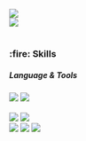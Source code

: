 <a href="mailto:https://scarlet040@gmail.com/" target="_blank"><img src="https://img.shields.io/badge/scarlet040@gmail.com-EA4335?style=flat-square&logo=Gmail&logoColor=white"/><br>
<a href="https://ios-daniel-yang.tistory.com/" target="_blank"><img src="https://img.shields.io/badge/Tistory-000000?style=flat-square&logo=Tistory&logoColor=white"/></a>

#
<div>
<h3> :fire: Skills </h3>
<h5> Language & Tools </h5>
  <img src="https://img.shields.io/badge/iOS(UIKit)-181717?style=flat-square&logo=Apple&logoColor=white"/>
  <img src="https://img.shields.io/badge/Swift-F05138?style=flat-square&logo=Swift&logoColor=white"/>
  <br><br>
  <img src="https://img.shields.io/badge/Realm-39477F?style=flat-square&logo=Realm&logoColor=white"/> 
  <img src="https://img.shields.io/badge/Firebase-FFCA28?style=flat-square&logo=Firebase&logoColor=white"/>
  <br>
  <img src="https://img.shields.io/badge/Git-181717?style=flat-square&logo=Git&logoColor=white"/>
  <img src="https://img.shields.io/badge/GitHub-181717?style=flat-square&logo=GitHub&logoColor=white"/>
  <img src="https://img.shields.io/badge/Notion-181717?style=flat-square&logo=Notion&logoColor=white"/>
</div>

